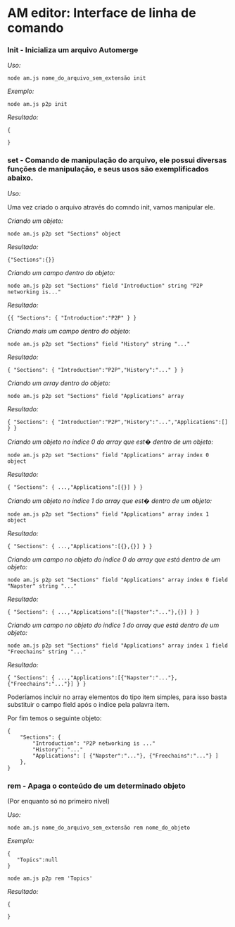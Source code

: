 # AM editor: Interface de linha de comando

  
### Init - Inicializa um arquivo Automerge
*Uso:*

~~~~~~~~~~~~~~~~~~~~~~~~~~~~~~~~~~~~~~~~~~~~~~~~~~~~~~~~~~~~~~~~~~~~~~~~~~~~~~~~~~~~~~~~~~~~~~~~~~~~~~~~~~~~~~~~~~~~~~~~~~~~~~
node am.js nome_do_arquivo_sem_extensão init
~~~~~~~~~~~~~~~~~~~~~~~~~~~~~~~~~~~~~~~~~~~~~~~~~~~~~~~~~~~~~~~~~~~~~~~~~~~~~~~~~~~~~~~~~~~~~~~~~~~~~~~~~~~~~~~~~~~~~~~~~~~~~~

*Exemplo:*

~~~~~~~~~~~~~~~~~~~~~~~~~~~~~~~~~~~~~~~~~~~~~~~~~~~~~~~~~~~~~~~~~~~~~~~~~~~~~~~~~~~~~~~~~~~~~~~~~~~~~~~~~~~~~~~~~~~~~~~~~~~~~~
node am.js p2p init
~~~~~~~~~~~~~~~~~~~~~~~~~~~~~~~~~~~~~~~~~~~~~~~~~~~~~~~~~~~~~~~~~~~~~~~~~~~~~~~~~~~~~~~~~~~~~~~~~~~~~~~~~~~~~~~~~~~~~~~~~~~~~~
*Resultado:*
~~~~~~~~~~~~~~~~~~~~~~~~~~~~~~~~~~~~~~~~~~~~~~~~~~~~~~~~~~~~~~~~~~~~~~~~~~~~~~~~~~~~~~~~~~~~~~~~~~~~~~~~~~~~~~~~~~~~~~~~~~~~~~
{
   
}
~~~~~~~~~~~~~~~~~~~~~~~~~~~~~~~~~~~~~~~~~~~~~~~~~~~~~~~~~~~~~~~~~~~~~~~~~~~~~~~~~~~~~~~~~~~~~~~~~~~~~~~~~~~~~~~~~~~~~~~~~~~~~~

### set - Comando de manipulação do arquivo, ele possui diversas funções de manipulação, e seus usos são exemplificados abaixo.

*Uso:*

 Uma vez criado o arquivo através do comndo init, vamos manipular ele.
 
 *Criando um objeto:*
~~~~~~~~~~~~~~~~~~~~~~~~~~~~~~~~~~~~~~~~~~~~~~~~~~~~~~~~~~~~~~~~~~~~~~~~~~~~~~~~~~~~~~~~~~~~~~~~~~~~~~~~~~~~~~~~~~~~~~~~~~~~~~
node am.js p2p set "Sections" object
~~~~~~~~~~~~~~~~~~~~~~~~~~~~~~~~~~~~~~~~~~~~~~~~~~~~~~~~~~~~~~~~~~~~~~~~~~~~~~~~~~~~~~~~~~~~~~~~~~~~~~~~~~~~~~~~~~~~~~~~~~~~~~
*Resultado:*
~~~~~~~~~~~~~~~~~~~~~~~~~~~~~~~~~~~~~~~~~~~~~~~~~~~~~~~~~~~~~~~~~~~~~~~~~~~~~~~~~~~~~~~~~~~~~~~~~~~~~~~~~~~~~~~~~~~~~~~~~~~~~~
{"Sections":{}}
~~~~~~~~~~~~~~~~~~~~~~~~~~~~~~~~~~~~~~~~~~~~~~~~~~~~~~~~~~~~~~~~~~~~~~~~~~~~~~~~~~~~~~~~~~~~~~~~~~~~~~~~~~~~~~~~~~~~~~~~~~~~~~
 
 *Criando um campo dentro do objeto:*
~~~~~~~~~~~~~~~~~~~~~~~~~~~~~~~~~~~~~~~~~~~~~~~~~~~~~~~~~~~~~~~~~~~~~~~~~~~~~~~~~~~~~~~~~~~~~~~~~~~~~~~~~~~~~~~~~~~~~~~~~~~~~~
node am.js p2p set "Sections" field "Introduction" string "P2P networking is..."
~~~~~~~~~~~~~~~~~~~~~~~~~~~~~~~~~~~~~~~~~~~~~~~~~~~~~~~~~~~~~~~~~~~~~~~~~~~~~~~~~~~~~~~~~~~~~~~~~~~~~~~~~~~~~~~~~~~~~~~~~~~~~~
*Resultado:*
~~~~~~~~~~~~~~~~~~~~~~~~~~~~~~~~~~~~~~~~~~~~~~~~~~~~~~~~~~~~~~~~~~~~~~~~~~~~~~~~~~~~~~~~~~~~~~~~~~~~~~~~~~~~~~~~~~~~~~~~~~~~~~
{{ "Sections": { "Introduction":"P2P" } }
~~~~~~~~~~~~~~~~~~~~~~~~~~~~~~~~~~~~~~~~~~~~~~~~~~~~~~~~~~~~~~~~~~~~~~~~~~~~~~~~~~~~~~~~~~~~~~~~~~~~~~~~~~~~~~~~~~~~~~~~~~~~~~

 *Criando mais um campo dentro do objeto:*
~~~~~~~~~~~~~~~~~~~~~~~~~~~~~~~~~~~~~~~~~~~~~~~~~~~~~~~~~~~~~~~~~~~~~~~~~~~~~~~~~~~~~~~~~~~~~~~~~~~~~~~~~~~~~~~~~~~~~~~~~~~~~~
node am.js p2p set "Sections" field "History" string "..."
~~~~~~~~~~~~~~~~~~~~~~~~~~~~~~~~~~~~~~~~~~~~~~~~~~~~~~~~~~~~~~~~~~~~~~~~~~~~~~~~~~~~~~~~~~~~~~~~~~~~~~~~~~~~~~~~~~~~~~~~~~~~~~
*Resultado:*
~~~~~~~~~~~~~~~~~~~~~~~~~~~~~~~~~~~~~~~~~~~~~~~~~~~~~~~~~~~~~~~~~~~~~~~~~~~~~~~~~~~~~~~~~~~~~~~~~~~~~~~~~~~~~~~~~~~~~~~~~~~~~~
{ "Sections": { "Introduction":"P2P","History":"..." } }
~~~~~~~~~~~~~~~~~~~~~~~~~~~~~~~~~~~~~~~~~~~~~~~~~~~~~~~~~~~~~~~~~~~~~~~~~~~~~~~~~~~~~~~~~~~~~~~~~~~~~~~~~~~~~~~~~~~~~~~~~~~~~~

 *Criando um array dentro do objeto:*
~~~~~~~~~~~~~~~~~~~~~~~~~~~~~~~~~~~~~~~~~~~~~~~~~~~~~~~~~~~~~~~~~~~~~~~~~~~~~~~~~~~~~~~~~~~~~~~~~~~~~~~~~~~~~~~~~~~~~~~~~~~~~~
node am.js p2p set "Sections" field "Applications" array
~~~~~~~~~~~~~~~~~~~~~~~~~~~~~~~~~~~~~~~~~~~~~~~~~~~~~~~~~~~~~~~~~~~~~~~~~~~~~~~~~~~~~~~~~~~~~~~~~~~~~~~~~~~~~~~~~~~~~~~~~~~~~~
*Resultado:*
~~~~~~~~~~~~~~~~~~~~~~~~~~~~~~~~~~~~~~~~~~~~~~~~~~~~~~~~~~~~~~~~~~~~~~~~~~~~~~~~~~~~~~~~~~~~~~~~~~~~~~~~~~~~~~~~~~~~~~~~~~~~~~
{ "Sections": { "Introduction":"P2P","History":"...","Applications":[] } }
~~~~~~~~~~~~~~~~~~~~~~~~~~~~~~~~~~~~~~~~~~~~~~~~~~~~~~~~~~~~~~~~~~~~~~~~~~~~~~~~~~~~~~~~~~~~~~~~~~~~~~~~~~~~~~~~~~~~~~~~~~~~~~

 *Criando um objeto no indice 0 do array que est� dentro de um objeto:*
~~~~~~~~~~~~~~~~~~~~~~~~~~~~~~~~~~~~~~~~~~~~~~~~~~~~~~~~~~~~~~~~~~~~~~~~~~~~~~~~~~~~~~~~~~~~~~~~~~~~~~~~~~~~~~~~~~~~~~~~~~~~~~
node am.js p2p set "Sections" field "Applications" array index 0 object
~~~~~~~~~~~~~~~~~~~~~~~~~~~~~~~~~~~~~~~~~~~~~~~~~~~~~~~~~~~~~~~~~~~~~~~~~~~~~~~~~~~~~~~~~~~~~~~~~~~~~~~~~~~~~~~~~~~~~~~~~~~~~~
*Resultado:*
~~~~~~~~~~~~~~~~~~~~~~~~~~~~~~~~~~~~~~~~~~~~~~~~~~~~~~~~~~~~~~~~~~~~~~~~~~~~~~~~~~~~~~~~~~~~~~~~~~~~~~~~~~~~~~~~~~~~~~~~~~~~~~
{ "Sections": { ...,"Applications":[{}] } }
~~~~~~~~~~~~~~~~~~~~~~~~~~~~~~~~~~~~~~~~~~~~~~~~~~~~~~~~~~~~~~~~~~~~~~~~~~~~~~~~~~~~~~~~~~~~~~~~~~~~~~~~~~~~~~~~~~~~~~~~~~~~~~

 *Criando um objeto no indice 1 do array que est� dentro de um objeto:*
~~~~~~~~~~~~~~~~~~~~~~~~~~~~~~~~~~~~~~~~~~~~~~~~~~~~~~~~~~~~~~~~~~~~~~~~~~~~~~~~~~~~~~~~~~~~~~~~~~~~~~~~~~~~~~~~~~~~~~~~~~~~~~
node am.js p2p set "Sections" field "Applications" array index 1 object
~~~~~~~~~~~~~~~~~~~~~~~~~~~~~~~~~~~~~~~~~~~~~~~~~~~~~~~~~~~~~~~~~~~~~~~~~~~~~~~~~~~~~~~~~~~~~~~~~~~~~~~~~~~~~~~~~~~~~~~~~~~~~~
*Resultado:*
~~~~~~~~~~~~~~~~~~~~~~~~~~~~~~~~~~~~~~~~~~~~~~~~~~~~~~~~~~~~~~~~~~~~~~~~~~~~~~~~~~~~~~~~~~~~~~~~~~~~~~~~~~~~~~~~~~~~~~~~~~~~~~
{ "Sections": { ...,"Applications":[{},{}] } }
~~~~~~~~~~~~~~~~~~~~~~~~~~~~~~~~~~~~~~~~~~~~~~~~~~~~~~~~~~~~~~~~~~~~~~~~~~~~~~~~~~~~~~~~~~~~~~~~~~~~~~~~~~~~~~~~~~~~~~~~~~~~~~

 *Criando um campo no  objeto do indice 0 do array que está dentro de um objeto:*
~~~~~~~~~~~~~~~~~~~~~~~~~~~~~~~~~~~~~~~~~~~~~~~~~~~~~~~~~~~~~~~~~~~~~~~~~~~~~~~~~~~~~~~~~~~~~~~~~~~~~~~~~~~~~~~~~~~~~~~~~~~~~~
node am.js p2p set "Sections" field "Applications" array index 0 field "Napster" string "..."
~~~~~~~~~~~~~~~~~~~~~~~~~~~~~~~~~~~~~~~~~~~~~~~~~~~~~~~~~~~~~~~~~~~~~~~~~~~~~~~~~~~~~~~~~~~~~~~~~~~~~~~~~~~~~~~~~~~~~~~~~~~~~~
*Resultado:*
~~~~~~~~~~~~~~~~~~~~~~~~~~~~~~~~~~~~~~~~~~~~~~~~~~~~~~~~~~~~~~~~~~~~~~~~~~~~~~~~~~~~~~~~~~~~~~~~~~~~~~~~~~~~~~~~~~~~~~~~~~~~~~
{ "Sections": { ...,"Applications":[{"Napster":"..."},{}] } }
~~~~~~~~~~~~~~~~~~~~~~~~~~~~~~~~~~~~~~~~~~~~~~~~~~~~~~~~~~~~~~~~~~~~~~~~~~~~~~~~~~~~~~~~~~~~~~~~~~~~~~~~~~~~~~~~~~~~~~~~~~~~~~

 *Criando um campo no  objeto do indice 1 do array que está dentro de um objeto:*
~~~~~~~~~~~~~~~~~~~~~~~~~~~~~~~~~~~~~~~~~~~~~~~~~~~~~~~~~~~~~~~~~~~~~~~~~~~~~~~~~~~~~~~~~~~~~~~~~~~~~~~~~~~~~~~~~~~~~~~~~~~~~~
node am.js p2p set "Sections" field "Applications" array index 1 field "Freechains" string "..."
~~~~~~~~~~~~~~~~~~~~~~~~~~~~~~~~~~~~~~~~~~~~~~~~~~~~~~~~~~~~~~~~~~~~~~~~~~~~~~~~~~~~~~~~~~~~~~~~~~~~~~~~~~~~~~~~~~~~~~~~~~~~~~
*Resultado:*
~~~~~~~~~~~~~~~~~~~~~~~~~~~~~~~~~~~~~~~~~~~~~~~~~~~~~~~~~~~~~~~~~~~~~~~~~~~~~~~~~~~~~~~~~~~~~~~~~~~~~~~~~~~~~~~~~~~~~~~~~~~~~~
{ "Sections": { ...,"Applications":[{"Napster":"..."},{"Freechains":"..."}] } }
~~~~~~~~~~~~~~~~~~~~~~~~~~~~~~~~~~~~~~~~~~~~~~~~~~~~~~~~~~~~~~~~~~~~~~~~~~~~~~~~~~~~~~~~~~~~~~~~~~~~~~~~~~~~~~~~~~~~~~~~~~~~~~
Poderíamos incluir no array elementos do tipo item simples, para isso basta substituir o campo field após o indice pela palavra item.

Por fim temos o seguinte objeto:

~~~~~~~~~~~~~~~~~~~~~~~~~~~~~~~~~~~~~~~~~~~~~~~~~~~~~~~~~~~~~~~~~~~~~~~~~~~~~~~~~~~~~~~~~~~~~~~~~~~~~~~~~~~~~~~~~~~~~~~~~~~~~~
{
    "Sections": {
        "Introduction": "P2P networking is ..."
        "History": "..."
        "Applications": [ {"Napster":"..."}, {"Freechains":"..."} ]
    },
}
~~~~~~~~~~~~~~~~~~~~~~~~~~~~~~~~~~~~~~~~~~~~~~~~~~~~~~~~~~~~~~~~~~~~~~~~~~~~~~~~~~~~~~~~~~~~~~~~~~~~~~~~~~~~~~~~~~~~~~~~~~~~~~


### rem - Apaga o conteúdo de um determinado objeto
(Por enquanto só no primeiro nível)

*Uso:*

~~~~~~~~~~~~~~~~~~~~~~~~~~~~~~~~~~~~~~~~~~~~~~~~~~~~~~~~~~~~~~~~~~~~~~~~~~~~~~~~~~~~~~~~~~~~~~~~~~~~~~~~~~~~~~~~~~~~~~~~~~~~~~
node am.js nome_do_arquivo_sem_extensão rem nome_do_objeto
~~~~~~~~~~~~~~~~~~~~~~~~~~~~~~~~~~~~~~~~~~~~~~~~~~~~~~~~~~~~~~~~~~~~~~~~~~~~~~~~~~~~~~~~~~~~~~~~~~~~~~~~~~~~~~~~~~~~~~~~~~~~~~

*Exemplo:*

~~~~~~~~~~~~~~~~~~~~~~~~~~~~~~~~~~~~~~~~~~~~~~~~~~~~~~~~~~~~~~~~~~~~~~~~~~~~~~~~~~~~~~~~~~~~~~~~~~~~~~~~~~~~~~~~~~~~~~~~~~~~~~
{
   "Topics":null
}
~~~~~~~~~~~~~~~~~~~~~~~~~~~~~~~~~~~~~~~~~~~~~~~~~~~~~~~~~~~~~~~~~~~~~~~~~~~~~~~~~~~~~~~~~~~~~~~~~~~~~~~~~~~~~~~~~~~~~~~~~~~~~~

~~~~~~~~~~~~~~~~~~~~~~~~~~~~~~~~~~~~~~~~~~~~~~~~~~~~~~~~~~~~~~~~~~~~~~~~~~~~~~~~~~~~~~~~~~~~~~~~~~~~~~~~~~~~~~~~~~~~~~~~~~~~~~
node am.js p2p rem 'Topics'
~~~~~~~~~~~~~~~~~~~~~~~~~~~~~~~~~~~~~~~~~~~~~~~~~~~~~~~~~~~~~~~~~~~~~~~~~~~~~~~~~~~~~~~~~~~~~~~~~~~~~~~~~~~~~~~~~~~~~~~~~~~~~~
*Resultado:*
~~~~~~~~~~~~~~~~~~~~~~~~~~~~~~~~~~~~~~~~~~~~~~~~~~~~~~~~~~~~~~~~~~~~~~~~~~~~~~~~~~~~~~~~~~~~~~~~~~~~~~~~~~~~~~~~~~~~~~~~~~~~~~
{
   
}
~~~~~~~~~~~~~~~~~~~~~~~~~~~~~~~~~~~~~~~~~~~~~~~~~~~~~~~~~~~~~~~~~~~~~~~~~~~~~~~~~~~~~~~~~~~~~~~~~~~~~~~~~~~~~~~~~~~~~~~~~~~~~~
